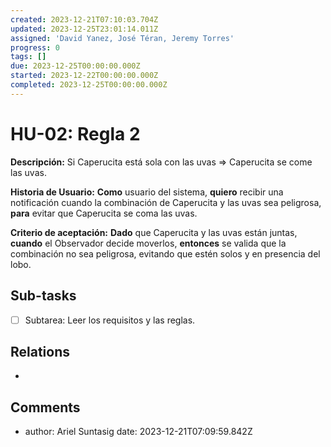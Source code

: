 ```yaml
---
created: 2023-12-21T07:10:03.704Z
updated: 2023-12-25T23:01:14.011Z
assigned: 'David Yanez, José Téran, Jeremy Torres'
progress: 0
tags: []
due: 2023-12-25T00:00:00.000Z
started: 2023-12-22T00:00:00.000Z
completed: 2023-12-25T00:00:00.000Z
---
```


# HU-02: Regla 2

**Descripción:** Si Caperucita está sola con las uvas => Caperucita se come las uvas.

**Historia de Usuario:** **Como** usuario del sistema, **quiero** recibir una notificación cuando la combinación de Caperucita y las uvas sea peligrosa, **para** evitar que Caperucita se coma las uvas.

**Criterio de aceptación:** **Dado** que Caperucita y las uvas están juntas, **cuando** el Observador decide moverlos, **entonces** se valida que la combinación no sea peligrosa, evitando que estén solos y en presencia del lobo.

## Sub-tasks

- [ ] Subtarea: Leer los requisitos y las reglas.

## Relations

- [](.md)

## Comments

- author: Ariel Suntasig
  date: 2023-12-21T07:09:59.842Z
  
